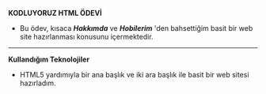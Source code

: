 **KODLUYORUZ HTML ÖDEVİ**

* Bu ödev, kısaca ***Hakkımda*** ve ***Hobilerim*** 'den bahsettiğim basit bir web site hazırlanması konusunu içermektedir.

---




**Kullandığım Teknolojiler**

- HTML5 yardımıyla bir ana başlık ve iki ara başlık ile basit bir web sitesi hazırladım.




